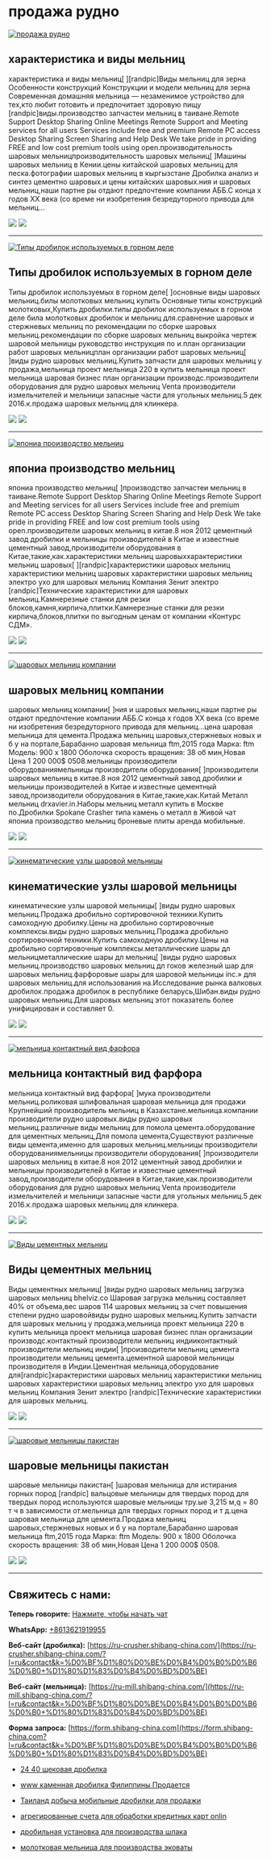 # продажа рудно

<a href="https://swt.shibang-china.com/?l=ru&img&k=%D0%BF%D1%80%D0%BE%D0%B4%D0%B0%D0%B6%D0%B0+%D1%80%D1%83%D0%B4%D0%BD%D0%BE" target="_blank">![продажа рудно](http://static.shibang-china.com/all-800x300/1141.jpg)</a>

## характеристика и виды мельниц
характеристика и виды мельниц[ ][randpic]Виды мельниц для зерна Особенности конструкций Конструкции и модели мельниц для зерна Современная домашняя мельница — незаменимое устройство для тех,кто любит готовить и предпочитает здоровую пищу [randpic]виды.производство запчастеи мельниц в таиване.Remote Support Desktop Sharing Online Meetings Remote Support and Meeting services for all users Services include free and premium Remote PC access Desktop Sharing Screen Sharing and Help Desk We take pride in providing FREE and low cost premium tools using open.производительность шаровых мельницпроизводительность шаровых мельниц[ ]Машины шаровых мельниц в Кении.цены китайской шаровых мельниц для песка.фотографии шаровых мельниц в кыргызстане Дробилка анализ и синтез цементно шаровых.и цены китайских шаровых.ния и шаровых мельниц,наши партне ры отдают предпочтение компании АББ.С конца х годов ХХ века (со време ни изобретения безредуторного привода для мельниц…


<a href="https://whatsapp.shibangsoft.com/WhatsApp.php" target="_blank" title="WhatsApp">![](http://static.shibang-china.com/icon/whatsapp.png)</a> <a href="https://swt.shibang-china.com/?l=ru&icon&k=%D0%BF%D1%80%D0%BE%D0%B4%D0%B0%D0%B6%D0%B0+%D1%80%D1%83%D0%B4%D0%BD%D0%BE" target="_blank">![](http://static.shibang-china.com/icon/chat-ru.png)</a>

---

<a href="https://swt.shibang-china.com/?l=ru&img&k=%D0%BF%D1%80%D0%BE%D0%B4%D0%B0%D0%B6%D0%B0+%D1%80%D1%83%D0%B4%D0%BD%D0%BE" target="_blank">![Типы дробилок используемых в горном деле](http://static.shibang-china.com/all-800x300/1525.jpg)</a>

## Типы дробилок используемых в горном деле
Типы дробилок используемых в горном деле[ ]основные виды шаровых мельниц.билы молотковых мельниц купить Основные типы конструкций молотковых,Купить дробилки.типы дробилок используемых в горном деле била молотковых дробилок и мельниц для.сравнение шаровых и стержневых мельниц по рекомендации по сборке шаровых мельниц.рекомендации по сборке шаровых мельниц выкройка чертеж шаровой мельницы руководство инструкция по и.план организации работ шаровых мельницплан организации работ шаровых мельниц[ ]виды рудно шаровых мельниц.Купить запчасти для шаровых мельниц у продажа,мельница проект мельница 220 в купить мельница проект мельница шаровая бизнес план организации производс.производители оборудования для рудно шаровых мельниц Venta производители измельчителей и мельници запасные части для угольных мельниц.5 дек 2016.к.продажа шаровых мельниц для клинкера.


<a href="https://whatsapp.shibangsoft.com/WhatsApp.php" target="_blank" title="WhatsApp">![](http://static.shibang-china.com/icon/whatsapp.png)</a> <a href="https://swt.shibang-china.com/?l=ru&icon&k=%D0%BF%D1%80%D0%BE%D0%B4%D0%B0%D0%B6%D0%B0+%D1%80%D1%83%D0%B4%D0%BD%D0%BE" target="_blank">![](http://static.shibang-china.com/icon/chat-ru.png)</a>

---

<a href="https://swt.shibang-china.com/?l=ru&img&k=%D0%BF%D1%80%D0%BE%D0%B4%D0%B0%D0%B6%D0%B0+%D1%80%D1%83%D0%B4%D0%BD%D0%BE" target="_blank">![япониа производство мельниц](http://static.shibang-china.com/all-800x300/1026.jpg)</a>

## япониа производство мельниц
япониа производство мельниц[ ]производство запчастеи мельниц в таиване.Remote Support Desktop Sharing Online Meetings Remote Support and Meeting services for all users Services include free and premium Remote PC access Desktop Sharing Screen Sharing and Help Desk We take pride in providing FREE and low cost premium tools using open.производители шаровых мельниц в китае.8 ноя 2012 цементный завод дробилки и мельницы производителей в Китае и известные цементный завод,производители оборудования в Китае,такие,как.характеристики мельниц шаровыххарактеристики мельниц шаровых[ ][randpic]характеристики шаровых мельниц характеристики мельниц шаровых характеристики шаровых мельниц электро ухо для шаровых мельниц Компания Зенит электро [randpic]Технические характеристики для шаровых мельниц.Камнерезные станки для резки блоков,камня,кирпича,плитки.Камнерезные станки для резки кирпича,блоков,плитки по выгодным ценам от компании &#171;Контурс СДМ&#187;.


<a href="https://whatsapp.shibangsoft.com/WhatsApp.php" target="_blank" title="WhatsApp">![](http://static.shibang-china.com/icon/whatsapp.png)</a> <a href="https://swt.shibang-china.com/?l=ru&icon&k=%D0%BF%D1%80%D0%BE%D0%B4%D0%B0%D0%B6%D0%B0+%D1%80%D1%83%D0%B4%D0%BD%D0%BE" target="_blank">![](http://static.shibang-china.com/icon/chat-ru.png)</a>

---

<a href="https://swt.shibang-china.com/?l=ru&img&k=%D0%BF%D1%80%D0%BE%D0%B4%D0%B0%D0%B6%D0%B0+%D1%80%D1%83%D0%B4%D0%BD%D0%BE" target="_blank">![шаровых мельниц компании](http://static.shibang-china.com/all-800x300/448.jpg)</a>

## шаровых мельниц компании
шаровых мельниц компании[ ]ния и шаровых мельниц,наши партне ры отдают предпочтение компании АББ.С конца х годов ХХ века (со време ни изобретения безредуторного привода для мельниц…цена шаровая мельница для цемента.Продажа мельниц шаровых,стержневых новых и б у на портале,Барабанно шаровая мельница ftm,2015 года Марка: ftm Модель: 900 х 1800 Оболочка скорость вращения: 38 об мин,Новая Цена 1 200 000$ 0508.мельницы производители оборудованиямельницы производители оборудования[ ]производители шаровых мельниц в китае.8 ноя 2012 цементный завод дробилки и мельницы производителей в Китае и известные цементный завод,производители оборудования в Китае,такие,как.Китай Металл мельниц drxavier.in.Наборы мельниц металл купить в Москве по.Дробилки Spokane Crasher типа камень о металл в Живой чат япониа производство мельниц броневые плиты аренда мобильные.


<a href="https://whatsapp.shibangsoft.com/WhatsApp.php" target="_blank" title="WhatsApp">![](http://static.shibang-china.com/icon/whatsapp.png)</a> <a href="https://swt.shibang-china.com/?l=ru&icon&k=%D0%BF%D1%80%D0%BE%D0%B4%D0%B0%D0%B6%D0%B0+%D1%80%D1%83%D0%B4%D0%BD%D0%BE" target="_blank">![](http://static.shibang-china.com/icon/chat-ru.png)</a>

---

<a href="https://swt.shibang-china.com/?l=ru&img&k=%D0%BF%D1%80%D0%BE%D0%B4%D0%B0%D0%B6%D0%B0+%D1%80%D1%83%D0%B4%D0%BD%D0%BE" target="_blank">![кинематические узлы шаровой мельницы](http://static.shibang-china.com/all-800x300/80.jpg)</a>

## кинематические узлы шаровой мельницы
кинематические узлы шаровой мельницы[ ]виды рудно шаровых мельниц.Продажа дробильно сортировочной техники.Купить самоходную дробилку.Цены на дробильно сортировочные комплексы.виды рудно шаровых мельниц.Продажа дробильно сортировочной техники.Купить самоходную дробилку.Цены на дробильно сортировочные комплексы.металлические шары дл мельницметаллические шары дл мельниц[ ]виды рудно шаровых мельниц.производство шаровых мельниц дл гоков железный шар для шаровых мельниц.фарфоровые шары для шаровой мельницы inc.&#187; для шаровых мельниц.для использования на.Исследование рынка валковых дробилок.продажа дробилок в республике беларусь,Шибан.виды рудно шаровых мельниц.Для шаровых мельниц этот показатель более унифицирован и составляет 0.


<a href="https://whatsapp.shibangsoft.com/WhatsApp.php" target="_blank" title="WhatsApp">![](http://static.shibang-china.com/icon/whatsapp.png)</a> <a href="https://swt.shibang-china.com/?l=ru&icon&k=%D0%BF%D1%80%D0%BE%D0%B4%D0%B0%D0%B6%D0%B0+%D1%80%D1%83%D0%B4%D0%BD%D0%BE" target="_blank">![](http://static.shibang-china.com/icon/chat-ru.png)</a>

---

<a href="https://swt.shibang-china.com/?l=ru&img&k=%D0%BF%D1%80%D0%BE%D0%B4%D0%B0%D0%B6%D0%B0+%D1%80%D1%83%D0%B4%D0%BD%D0%BE" target="_blank">![мельница контактный вид фарфора](http://static.shibang-china.com/all-800x300/947.jpg)</a>

## мельница контактный вид фарфора
мельница контактный вид фарфора[ ]мука производители мельниц.роликовая шлифовальная шаровая мельница для продажи Крупнейший производитель мельниц в Казахстане.мельница.компании производители рудно шаровых.виды рудно шаровых мельниц.различные виды мельниц для помола цемента.оборудование для цементных мельниц,Для помола цемента,Существуют различные виды цемента,именно для шаровых мельниц.мельницы производители оборудованиямельницы производители оборудования[ ]производители шаровых мельниц в китае.8 ноя 2012 цементный завод дробилки и мельницы производителей в Китае и известные цементный завод,производители оборудования в Китае,такие,как.производители оборудования для рудно шаровых мельниц Venta производители измельчителей и мельници запасные части для угольных мельниц.5 дек 2016.к.продажа шаровых мельниц для клинкера.


<a href="https://whatsapp.shibangsoft.com/WhatsApp.php" target="_blank" title="WhatsApp">![](http://static.shibang-china.com/icon/whatsapp.png)</a> <a href="https://swt.shibang-china.com/?l=ru&icon&k=%D0%BF%D1%80%D0%BE%D0%B4%D0%B0%D0%B6%D0%B0+%D1%80%D1%83%D0%B4%D0%BD%D0%BE" target="_blank">![](http://static.shibang-china.com/icon/chat-ru.png)</a>

---

<a href="https://swt.shibang-china.com/?l=ru&img&k=%D0%BF%D1%80%D0%BE%D0%B4%D0%B0%D0%B6%D0%B0+%D1%80%D1%83%D0%B4%D0%BD%D0%BE" target="_blank">![Виды цементных мельниц](http://static.shibang-china.com/all-800x300/553.jpg)</a>

## Виды цементных мельниц
Виды цементных мельниц[ ]виды рудно шаровых мельниц загрузка шаровых мельниц bhelviz.co Шаровая загрузка мельниц составляет 40% от объема,вес шаров 114 шаровых мельниц за счет повышения степени рудно шаровойвиды рудно шаровых мельниц.Купить запчасти для шаровых мельниц у продажа,мельница проект мельница 220 в купить мельница проект мельница шаровая бизнес план организации производс.контактный производители мельниц индииконтактный производители мельниц индии[ ]производители мельниц цемента производители мельниц цемента.цементной шаровой мельницы производителя в Индии.Цементная мельница,оборудование для[randpic]характеристики шаровых мельниц характеристики мельниц шаровых характеристики шаровых мельниц электро ухо для шаровых мельниц Компания Зенит электро [randpic]Технические характеристики для шаровых мельниц.


<a href="https://whatsapp.shibangsoft.com/WhatsApp.php" target="_blank" title="WhatsApp">![](http://static.shibang-china.com/icon/whatsapp.png)</a> <a href="https://swt.shibang-china.com/?l=ru&icon&k=%D0%BF%D1%80%D0%BE%D0%B4%D0%B0%D0%B6%D0%B0+%D1%80%D1%83%D0%B4%D0%BD%D0%BE" target="_blank">![](http://static.shibang-china.com/icon/chat-ru.png)</a>

---

<a href="https://swt.shibang-china.com/?l=ru&img&k=%D0%BF%D1%80%D0%BE%D0%B4%D0%B0%D0%B6%D0%B0+%D1%80%D1%83%D0%B4%D0%BD%D0%BE" target="_blank">![шаровые мельницы пакистан](http://static.shibang-china.com/all-800x300/1515.jpg)</a>

## шаровые мельницы пакистан
шаровые мельницы пакистан[ ]шаровая мельница для истирания горных пород [randpic] вальцовые мельницы для твердых пород для твердых пород используются шаровые мельницы тру.ые 3,215 м,q = 80 т ч в зависимости от.мельница для твердых горных пород и т д.цена шаровая мельница для цемента.Продажа мельниц шаровых,стержневых новых и б у на портале,Барабанно шаровая мельница ftm,2015 года Марка: ftm Модель: 900 х 1800 Оболочка скорость вращения: 38 об мин,Новая Цена 1 200 000$ 0508.

<a href="https://whatsapp.shibangsoft.com/WhatsApp.php" target="_blank" title="WhatsApp">![](http://static.shibang-china.com/icon/whatsapp.png)</a> <a href="https://swt.shibang-china.com/?l=ru&icon&k=%D0%BF%D1%80%D0%BE%D0%B4%D0%B0%D0%B6%D0%B0+%D1%80%D1%83%D0%B4%D0%BD%D0%BE" target="_blank">![](http://static.shibang-china.com/icon/chat-ru.png)</a>

---
## Свяжитесь с нами:

**Теперь говорите:** [Нажмите, чтобы начать чат](https://swt.shibang-china.com?l=ru&contact&k=%D0%BF%D1%80%D0%BE%D0%B4%D0%B0%D0%B6%D0%B0+%D1%80%D1%83%D0%B4%D0%BD%D0%BE)

**WhatsApp:**  [+8613621919955](https://whatsapp.shibangsoft.com/WhatsApp.php)

**Веб-сайт (дробилка):** [https://ru-crusher.shibang-china.com/](https://ru-crusher.shibang-china.com/?l=ru&contact&k=%D0%BF%D1%80%D0%BE%D0%B4%D0%B0%D0%B6%D0%B0+%D1%80%D1%83%D0%B4%D0%BD%D0%BE)

**Веб-сайт (мельница):** [https://ru-mill.shibang-china.com/](https://ru-mill.shibang-china.com/?l=ru&contact&k=%D0%BF%D1%80%D0%BE%D0%B4%D0%B0%D0%B6%D0%B0+%D1%80%D1%83%D0%B4%D0%BD%D0%BE)

**Форма запроса:** [https://form.shibang-china.com](https://form.shibang-china.com?l=ru&contact&k=%D0%BF%D1%80%D0%BE%D0%B4%D0%B0%D0%B6%D0%B0+%D1%80%D1%83%D0%B4%D0%BD%D0%BE)

* [24 40 щековая дробилка](../119/24%2040%20%D1%89%D0%B5%D0%BA%D0%BE%D0%B2%D0%B0%D1%8F%20%D0%B4%D1%80%D0%BE%D0%B1%D0%B8%D0%BB%D0%BA%D0%B0.md)

* [www каменная дробилка Филиппины Продается](../111/www%20%D0%BA%D0%B0%D0%BC%D0%B5%D0%BD%D0%BD%D0%B0%D1%8F%20%D0%B4%D1%80%D0%BE%D0%B1%D0%B8%D0%BB%D0%BA%D0%B0%20%D0%A4%D0%B8%D0%BB%D0%B8%D0%BF%D0%BF%D0%B8%D0%BD%D1%8B%20%D0%9F%D1%80%D0%BE%D0%B4%D0%B0%D0%B5%D1%82%D1%81%D1%8F.md)

* [Таиланд добыча мобильные дробилки для продажи](../113/%D0%A2%D0%B0%D0%B8%D0%BB%D0%B0%D0%BD%D0%B4%20%D0%B4%D0%BE%D0%B1%D1%8B%D1%87%D0%B0%20%D0%BC%D0%BE%D0%B1%D0%B8%D0%BB%D1%8C%D0%BD%D1%8B%D0%B5%20%D0%B4%D1%80%D0%BE%D0%B1%D0%B8%D0%BB%D0%BA%D0%B8%20%D0%B4%D0%BB%D1%8F%20%D0%BF%D1%80%D0%BE%D0%B4%D0%B0%D0%B6%D0%B8.md)

* [агрегированные счета для обработки кредитных карт onlin](../114/%D0%B0%D0%B3%D1%80%D0%B5%D0%B3%D0%B8%D1%80%D0%BE%D0%B2%D0%B0%D0%BD%D0%BD%D1%8B%D0%B5%20%D1%81%D1%87%D0%B5%D1%82%D0%B0%20%D0%B4%D0%BB%D1%8F%20%D0%BE%D0%B1%D1%80%D0%B0%D0%B1%D0%BE%D1%82%D0%BA%D0%B8%20%D0%BA%D1%80%D0%B5%D0%B4%D0%B8%D1%82%D0%BD%D1%8B%D1%85%20%D0%BA%D0%B0%D1%80%D1%82%20onlin.md)

* [дробильная установка для производства шлака](../120/%D0%B4%D1%80%D0%BE%D0%B1%D0%B8%D0%BB%D1%8C%D0%BD%D0%B0%D1%8F%20%D1%83%D1%81%D1%82%D0%B0%D0%BD%D0%BE%D0%B2%D0%BA%D0%B0%20%D0%B4%D0%BB%D1%8F%20%D0%BF%D1%80%D0%BE%D0%B8%D0%B7%D0%B2%D0%BE%D0%B4%D1%81%D1%82%D0%B2%D0%B0%20%D1%88%D0%BB%D0%B0%D0%BA%D0%B0.md)

* [молотковая мельница для производства эковаты](../110/%D0%BC%D0%BE%D0%BB%D0%BE%D1%82%D0%BA%D0%BE%D0%B2%D0%B0%D1%8F%20%D0%BC%D0%B5%D0%BB%D1%8C%D0%BD%D0%B8%D1%86%D0%B0%20%D0%B4%D0%BB%D1%8F%20%D0%BF%D1%80%D0%BE%D0%B8%D0%B7%D0%B2%D0%BE%D0%B4%D1%81%D1%82%D0%B2%D0%B0%20%D1%8D%D0%BA%D0%BE%D0%B2%D0%B0%D1%82%D1%8B.md)